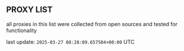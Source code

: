 ## PROXY LIST

all proxies in this list were collected from open sources and tested for functionality

last update: `2025-03-27 08:28:09.657504+00:00` UTC